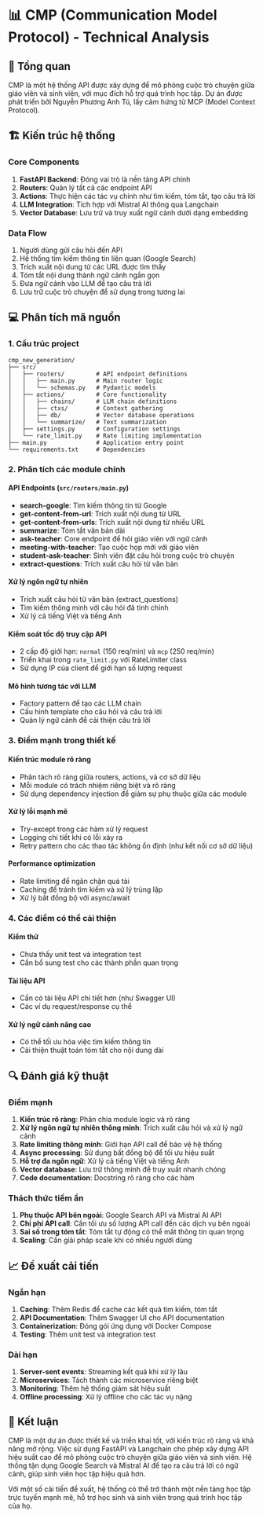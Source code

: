 # 📊 CMP (Communication Model Protocol) - Technical Analysis

## 🔎 Tổng quan

CMP là một hệ thống API được xây dựng để mô phỏng cuộc trò chuyện giữa giáo viên và sinh viên, với mục đích hỗ trợ quá trình học tập. Dự án được phát triển bởi Nguyễn Phương Anh Tú, lấy cảm hứng từ MCP (Model Context Protocol).

## 🏗️ Kiến trúc hệ thống

### Core Components
1. **FastAPI Backend**: Đóng vai trò là nền tảng API chính
2. **Routers**: Quản lý tất cả các endpoint API
3. **Actions**: Thực hiện các tác vụ chính như tìm kiếm, tóm tắt, tạo câu trả lời
4. **LLM Integration**: Tích hợp với Mistral AI thông qua Langchain
5. **Vector Database**: Lưu trữ và truy xuất ngữ cảnh dưới dạng embedding

### Data Flow
1. Người dùng gửi câu hỏi đến API
2. Hệ thống tìm kiếm thông tin liên quan (Google Search)
3. Trích xuất nội dung từ các URL được tìm thấy
4. Tóm tắt nội dung thành ngữ cảnh ngắn gọn
5. Đưa ngữ cảnh vào LLM để tạo câu trả lời
6. Lưu trữ cuộc trò chuyện để sử dụng trong tương lai

## 💻 Phân tích mã nguồn

### 1. Cấu trúc project
```
cmp_new_generation/
├── src/
│   ├── routers/         # API endpoint definitions
│   │   ├── main.py      # Main router logic
│   │   └── schemas.py   # Pydantic models
│   ├── actions/         # Core functionality
│   │   ├── chains/      # LLM chain definitions
│   │   ├── ctxs/        # Context gathering
│   │   ├── db/          # Vector database operations
│   │   └── summarize/   # Text summarization
│   ├── settings.py      # Configuration settings
│   └── rate_limit.py    # Rate limiting implementation
├── main.py              # Application entry point
└── requirements.txt     # Dependencies
```

### 2. Phân tích các module chính

#### API Endpoints (`src/routers/main.py`)
- **search-google**: Tìm kiếm thông tin từ Google
- **get-content-from-url**: Trích xuất nội dung từ URL
- **get-content-from-urls**: Trích xuất nội dung từ nhiều URL
- **summarize**: Tóm tắt văn bản dài
- **ask-teacher**: Core endpoint để hỏi giáo viên với ngữ cảnh
- **meeting-with-teacher**: Tạo cuộc họp mới với giáo viên
- **student-ask-teacher**: Sinh viên đặt câu hỏi trong cuộc trò chuyện
- **extract-questions**: Trích xuất câu hỏi từ văn bản

#### Xử lý ngôn ngữ tự nhiên
- Trích xuất câu hỏi từ văn bản (extract_questions)
- Tìm kiếm thông minh với câu hỏi đã tinh chỉnh
- Xử lý cả tiếng Việt và tiếng Anh

#### Kiểm soát tốc độ truy cập API
- 2 cấp độ giới hạn: `normal` (150 req/min) và `mcp` (250 req/min)
- Triển khai trong `rate_limit.py` với RateLimiter class
- Sử dụng IP của client để giới hạn số lượng request

#### Mô hình tương tác với LLM
- Factory pattern để tạo các LLM chain
- Cấu hình template cho câu hỏi và câu trả lời
- Quản lý ngữ cảnh để cải thiện câu trả lời

### 3. Điểm mạnh trong thiết kế

#### Kiến trúc module rõ ràng
- Phân tách rõ ràng giữa routers, actions, và cơ sở dữ liệu
- Mỗi module có trách nhiệm riêng biệt và rõ ràng
- Sử dụng dependency injection để giảm sự phụ thuộc giữa các module

#### Xử lý lỗi mạnh mẽ
- Try-except trong các hàm xử lý request
- Logging chi tiết khi có lỗi xảy ra
- Retry pattern cho các thao tác không ổn định (như kết nối cơ sở dữ liệu)

#### Performance optimization
- Rate limiting để ngăn chặn quá tải
- Caching để tránh tìm kiếm và xử lý trùng lặp
- Xử lý bất đồng bộ với async/await

### 4. Các điểm có thể cải thiện

#### Kiểm thử
- Chưa thấy unit test và integration test
- Cần bổ sung test cho các thành phần quan trọng

#### Tài liệu API
- Cần có tài liệu API chi tiết hơn (như Swagger UI)
- Các ví dụ request/response cụ thể

#### Xử lý ngữ cảnh nâng cao
- Có thể tối ưu hóa việc tìm kiếm thông tin
- Cải thiện thuật toán tóm tắt cho nội dung dài

## 🔍 Đánh giá kỹ thuật

### Điểm mạnh
1. **Kiến trúc rõ ràng**: Phân chia module logic và rõ ràng
2. **Xử lý ngôn ngữ tự nhiên thông minh**: Trích xuất câu hỏi và xử lý ngữ cảnh
3. **Rate limiting thông minh**: Giới hạn API call để bảo vệ hệ thống
4. **Async processing**: Sử dụng bất đồng bộ để tối ưu hiệu suất
5. **Hỗ trợ đa ngôn ngữ**: Xử lý cả tiếng Việt và tiếng Anh
6. **Vector database**: Lưu trữ thông minh để truy xuất nhanh chóng
7. **Code documentation**: Docstring rõ ràng cho các hàm

### Thách thức tiềm ẩn
1. **Phụ thuộc API bên ngoài**: Google Search API và Mistral AI API
2. **Chi phí API call**: Cần tối ưu số lượng API call đến các dịch vụ bên ngoài
3. **Sai số trong tóm tắt**: Tóm tắt tự động có thể mất thông tin quan trọng
4. **Scaling**: Cần giải pháp scale khi có nhiều người dùng

## 📈 Đề xuất cải tiến

### Ngắn hạn
1. **Caching**: Thêm Redis để cache các kết quả tìm kiếm, tóm tắt
2. **API Documentation**: Thêm Swagger UI cho API documentation
3. **Containerization**: Đóng gói ứng dụng với Docker Compose
4. **Testing**: Thêm unit test và integration test

### Dài hạn
1. **Server-sent events**: Streaming kết quả khi xử lý lâu
2. **Microservices**: Tách thành các microservice riêng biệt
3. **Monitoring**: Thêm hệ thống giám sát hiệu suất
4. **Offline processing**: Xử lý offline cho các tác vụ nặng

## 🚀 Kết luận

CMP là một dự án được thiết kế và triển khai tốt, với kiến trúc rõ ràng và khả năng mở rộng. Việc sử dụng FastAPI và Langchain cho phép xây dựng API hiệu suất cao để mô phỏng cuộc trò chuyện giữa giáo viên và sinh viên. Hệ thống tận dụng Google Search và Mistral AI để tạo ra câu trả lời có ngữ cảnh, giúp sinh viên học tập hiệu quả hơn.

Với một số cải tiến đề xuất, hệ thống có thể trở thành một nền tảng học tập trực tuyến mạnh mẽ, hỗ trợ học sinh và sinh viên trong quá trình học tập của họ. 